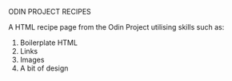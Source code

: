 ODIN PROJECT RECIPES

A HTML recipe page from the Odin Project utilising skills such as:
1. Boilerplate HTML
2. Links
3. Images
4. A bit of design